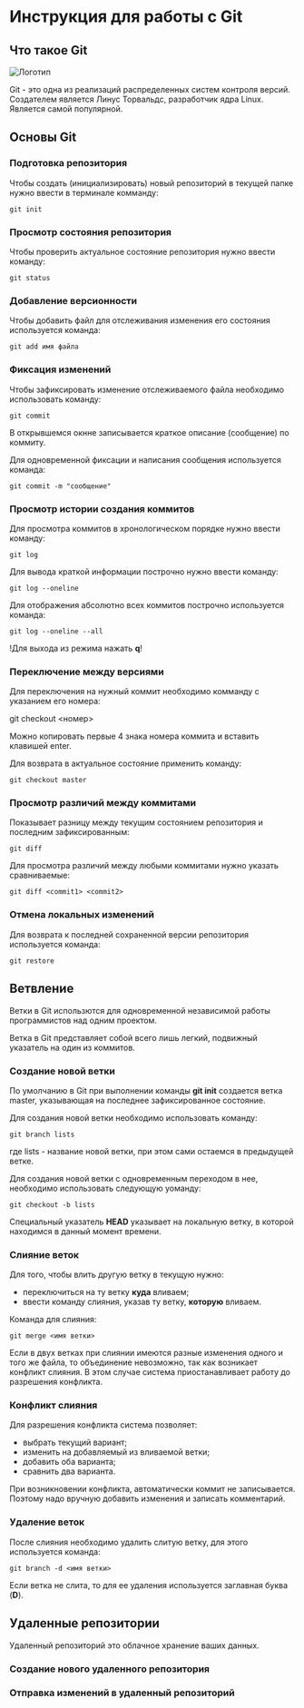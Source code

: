  # **Инструкция для работы с Git**

## Что такое Git

![Логотип](git-logo.jpg)

Git - это одна из реализаций распределенных систем контроля версий.
Создателем является Линус Торвальдс, разработчик ядра Linux.
Является самой популярной.

## Основы Git

### Подготовка репозитория

Чтобы создать (инициализировать) новый репозиторий в текущей папке нужно ввести в терминале комманду:

    git init

### Просмотр состояния репозитория

Чтобы проверить актуальное состояние репозитория нужно ввести команду:

    git status

### Добавление версионности

Чтобы добавить файл для отслеживания изменения его состояния используется команда:

    git add имя файла


### Фиксация изменений

Чтобы зафиксировать изменение отслеживаемого файла необходимо использовать команду:

    git commit

В открывшемся окнне записывается краткое описание (сообщение) по коммиту.

Для одновременной фиксации и написания сообщения используется команда:

    git commit -m "сообщение"

### Просмотр истории создания коммитов

Для просмотра коммитов в хронологическом порядке нужно ввести команду:

    git log

Для вывода краткой информации построчно нужно ввести команду:

    git log --oneline

Для отображения абсолютно всех коммитов построчно используется команда:

    git log --oneline --all

!Для выхода из режима нажать **q**!

### Переключение между версиями

Для переключения на нужный коммит необходимо комманду с указанием его номера:

git checkout <номер>

Можно копировать первые 4 знака номера коммита и вставить клавишей enter.

Для возврата в актуальное состояние применить команду:

    git checkout master

### Просмотр различий между коммитами

Показывает разницу между текущим состоянием репозитория и последним зафиксированным:

    git diff

Для просмотра различий между любыми коммитами нужно указать сравниваемые:

    git diff <commit1> <commit2>

### Отмена локальных изменений

Для возврата к последней сохраненной версии репозитория используется команда:

    git restore


## Ветвление

Ветки в Git использются для одновременной независимой работы программистов над одним проектом.

Ветка в Git представляет собой всего лишь легкий, подвижный указатель на один
из коммитов. 

### Создание новой ветки

По умолчанию в Git при выполнении команды **git init** создается ветка master, указывающая на последнее зафиксированное состояние.

Для создания новой ветки необходимо использовать команду:

    git branch lists

где lists - название новой ветки, при этом сами остаемся в предыдущей ветке.

Для создания новой ветки с одновременным переходом в нее, необходимо использовать следующую уоманду:

    git checkout -b lists

Специальный указатель **HEAD** указывает на локальную ветку, в которой находимся в данный момент времени.


### Слияние веток

Для того, чтобы влить другую ветку в текущую нужно:
- переключиться на ту ветку **куда** вливаем;
- ввести команду слияния, указав ту ветку, **которую** вливаем.

Команда для слияния:

    git merge <имя ветки>

Если в двух ветках при слиянии имеются разные изменения одного и того же файла, то объединение невозможно, так как возникает конфликт слияния.
В этом случае система приостанавливает работу до разрешения конфликта.

### Конфликт слияния

Для разрешения конфликта система позволяет:

- выбрать текущий вариант;
- изменить на добавляемый из вливаемой ветки;
- добавить оба варианта;
- сравнить два варианта.

При возникновении конфликта, автоматически коммит не записывается. Поэтому надо вручную добавить изменения и записать комментарий.
    

### Удаление веток

После слияния необходимо удалить слитую ветку, для этого используется команда:

    git branch -d <имя ветки>

Если ветка не слита, то для ее удаления используется заглавная буква (**D**).


## Удаленные репозитории

Удаленный репозиторий это облачное хранение ваших данных.

### Создание нового удаленного репозитория
### Отправка изменений в удаленный репозиторий


